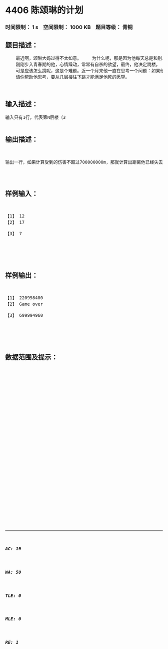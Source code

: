 # 4406 陈颂琳的计划   
### 时间限制： 1 s&nbsp;&nbsp;&nbsp;&nbsp;空间限制： 1000 KB&nbsp;&nbsp;&nbsp;&nbsp;题目等级： 青铜  
## 题目描述：  

<pre>
    最近啊，颂琳大妈过得不太如意。    为什么呢，那是因为他每天总是和别人吵架然后是打架，却总是打不过人家，到现在，他的脸已经肿了，不成人样，相亲也成了这个女人的一大难题。  
    刚刚步入青春期的他，心情躁动，常常有自杀的欲望，最终，他决定跳楼。  
    可是应该怎么跳呢，这是个难题。近一个月来他一直在思考一个问题：如果他从N楼开始往下跳，受到的伤害是【N*（N-1）*（N-2)*……*1】*m，已知他的生命值为700000000m。  
    请你帮助他思考，要从几层楼往下跳才能满足他死的愿望。  
  

</pre>
  
  
## 输入描述：  

<pre>
输入只有1行，代表第N层楼（3<n<20)
</pre>
  
  
## 输出描述：  

<pre>
输出一行，如果计算受到的伤害不超过700000000m，那就计算出距离他已经失去多少m；如果受到的伤害超过颂琳大妈的生命值700000000m，就输出Game over。
</pre>
  
  
## 样例输入：  

<pre>
【1】 12  
【2】 17  
  
【3】 7  
  

</pre>
  
  
## 样例输出：  

<pre>
【1】 220998400  
【2】 Game over  
  
【3】 699994960  
  

</pre>
  
  
## 数据范围及提示：  

<pre>
  
  
  
  
  
  
  
  
  
  
  
  
  
  
  
  
  
  
  
  
  
  
  
  
  
  

</pre>
  
  
***  

##### AC: 19  
##### WA: 50  
##### TLE: 0  
##### MLE: 0  
##### RE: 1  
